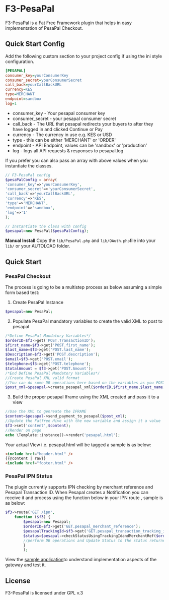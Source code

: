 # F3-PesaPal
F3-PesaPal is a Fat Free Framework plugin that helps in easy implementation of PesaPal Checkout.


## Quick Start Config
Add the following custom section to your project config if using the ini style configuration.

```ini
[PESAPAL]
consumer_key=yourConsumerKey
consumer_secret=yourConsumerSecret
call_back=yourCallBackURL
currency=KES
type=MERCHANT
endpoint=sandbox
log=1
```

- consumer_key - Your pesapal consumer key
- consumer_secret - your pesapal consumer secret
- call_back - The URL that pesapal redirects your buyers to after they have logged in and clicked Continue or Pay
- currency - The currency in use e.g. KES or USD
- type - this can be either 'MERCHANT' or 'ORDER'
- endpoint - API Endpoint, values can be 'sandbox' or 'production'
- log - logs all API requests & responses to pesapal.log

If you prefer you can also pass an array with above values when you instantiate the classes.

```php
// F3-PesaPal config
$pesaPalConfig = array(
'consumer_key'=>'yourConsumerKey',
'consumer_secret'=>'yourConsumerSecret',
'call_back'=>'yourCallBackURL',
'currency'=>'KES',
'type'=>'MERCHANT',
'endpoint'=>'sandbox',
'log'=>'1'
);

// Instantiate the class with config
$pesapal=new PesaPal($pesaPalConfig);
```


**Manual Install**
Copy the `lib/PesaPal.php` and `lib/OAuth.php`file into your `lib/` or your AUTOLOAD folder.  



## Quick Start
### PesaPal Checkout
The process is going to be a multistep process as below assuming a simple form based test: 
1. Create PesaPal Instance

```php
$pesapal=new PesaPal;
```
2. Populate PesaPal mandatory variables to create the valid XML to post to pesapal
```php
/*Define PesaPal Mandatory Variables*/
$orderID=$f3->get('POST.TransactionID');
$first_name=$f3->get('POST.first_name');
$last_name=$f3->get('POST.last_name');
$Description=$f3->get('POST.description');
$email=$f3->get('POST.email');
$telephone=$f3->get('POST.telephone');
$totalAmount = $f3->get('POST.Amount');
/*End Define PesaPal Mandatory Variables*/
//Create PesaPal XML valid format
//You can do some DB operations here based on the variables as you POST the XML
$post_xml=$pesapal->create_pesapal_xml($orderID,$first_name,$last_name,$Description,$email,$telephone,$totalAmount);
```

3. Build the proper pesapal Iframe using the XML created and pass it to a view
```php
//Use the XML to genreate the IFRAME
$content=$pesapal->send_payment_to_pesapal($post_xml);
//Update the Fatfree Hive with the new variable and assign it a value 
$f3->set('content',$content);
//Render on page
echo \Template::instance()->render('pesapal.html');
```
Your actual View i.e. pesapal.html will be tagged a sample is as below: 
```html
<include href="header.html" />
{{@content | raw}}
<include href="footer.html" />
```
### PesaPal IPN Status
The plugin currently supports IPN checking by merchant reference and Pesapal Transaction ID. When Pesapal creates a Notification you can receive it and process using the function below in your IPN route , sample is as below:
```php
$f3->route('GET /ipn',
	function ($f3) {
		$pesapal=new Pesapal;
		$orderID=$f3->get('GET.pesapal_merchant_reference');
		$pesapalTrackingId=$f3->get('GET.pesapal_transaction_tracking_id');
		$status=$pesapal->checkStatusUsingTrackingIdandMerchantRef($orderID,$pesapalTrackingId);
		//perform DB operations and Update Status to the status returned e.g. COMPLETED, PENDING, INVALID, FAILED
		}
		);
```

View the [sample application](https://github.com/alienwithin/F3-Pesapal/tree/master/sample-application)to understand implementation aspects of the gateway and test it. 

## License
F3-PesaPal is licensed under GPL v.3
